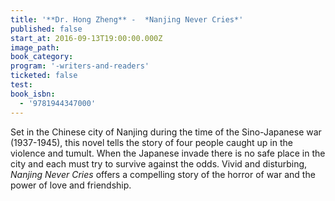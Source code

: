 ```yaml
---
title: '**Dr. Hong Zheng** -  *Nanjing Never Cries*'
published: false
start_at: 2016-09-13T19:00:00.000Z
image_path:
book_category:
program: '-writers-and-readers'
ticketed: false
test:
book_isbn:
  - '9781944347000'
---
```



Set in the Chinese city of Nanjing during the time of the Sino-Japanese war (1937-1945), this novel tells the story of four people caught up in the violence and tumult. When the Japanese invade there is no safe place in the city and each must try to survive against the odds. Vivid and disturbing, *Nanjing Never Cries* offers a compelling story of the horror of war and the power of love and friendship.